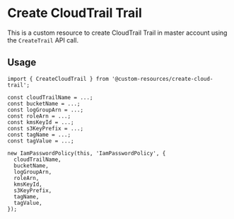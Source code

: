 # Create CloudTrail Trail

This is a custom resource to create CloudTrail Trail in master account using the `CreateTrail` API call.

## Usage

    import { CreateCloudTrail } from '@custom-resources/create-cloud-trail';

    const cloudTrailName = ...;
    const bucketName = ...;
    const logGroupArn = ...;
    const roleArn = ...;
    const kmsKeyId = ...;
    const s3KeyPrefix = ...;
    const tagName = ...;
    const tagValue = ...;

    new IamPasswordPolicy(this, 'IamPasswordPolicy', {
      cloudTrailName,
      bucketName,
      logGroupArn,
      roleArn,
      kmsKeyId,
      s3KeyPrefix,
      tagName,
      tagValue,
    });

